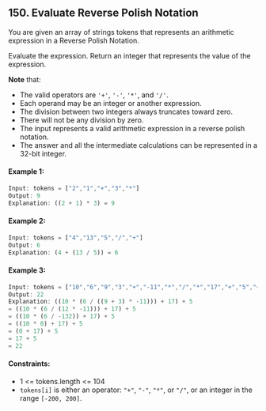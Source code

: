 ## 150. Evaluate Reverse Polish Notation

You are given an array of strings tokens that represents an arithmetic expression in a Reverse Polish Notation.

Evaluate the expression. Return an integer that represents the value of the expression.

**Note** that:

- The valid operators are `'+'`, `'-'`, `'*'`, and `'/'`.
- Each operand may be an integer or another expression.
- The division between two integers always truncates toward zero.
- There will not be any division by zero.
- The input represents a valid arithmetic expression in a reverse polish notation.
- The answer and all the intermediate calculations can be represented in a 32-bit integer.
 

#### Example 1:
```js
Input: tokens = ["2","1","+","3","*"]
Output: 9
Explanation: ((2 + 1) * 3) = 9
```
#### Example 2:
```js
Input: tokens = ["4","13","5","/","+"]
Output: 6
Explanation: (4 + (13 / 5)) = 6
```
#### Example 3:
```js
Input: tokens = ["10","6","9","3","+","-11","*","/","*","17","+","5","+"]
Output: 22
Explanation: ((10 * (6 / ((9 + 3) * -11))) + 17) + 5
= ((10 * (6 / (12 * -11))) + 17) + 5
= ((10 * (6 / -132)) + 17) + 5
= ((10 * 0) + 17) + 5
= (0 + 17) + 5
= 17 + 5
= 22
```

#### Constraints:

- 1 <= tokens.length <= 104
- `tokens[i]` is either an operator: `"+"`, `"-"`, `"*"`, or `"/"`, or an integer in the range `[-200, 200]`.